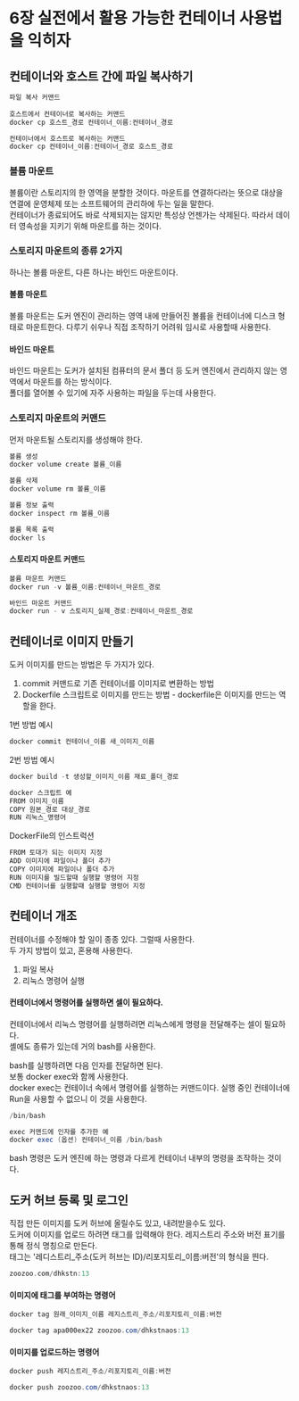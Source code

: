 # 6장 실전에서 활용 가능한 컨테이너 사용법을 익히자

## 컨테이너와 호스트 간에 파일 복사하기
```java
파일 복사 커맨드
    
호스트에서 컨테이너로 복사하는 커맨드     
docker cp 호스트_경로 컨테이너_이름:컨테이너_경로

컨테이너에서 호스트로 복사하는 커맨드
docker cp 컨테이너_이름:컨테이너_경로 호스트_경로
```
### 볼륨 마운트
볼륨이란 스토리지의 한 영역을 분할한 것이다. 마운트를 연결하다라는 뜻으로 대상을 연결에 운영체제 또는
소프트웨어의 관리하에 두는 일을 말한다.  
컨테이너가 종료되어도 바로 삭제되지는 않지만 특성상 언젠가는 삭제된다. 따라서 데이터 영속성을 지키기 위해 마운트를
하는 것이다.  

### 스토리지 마운트의 종류 2가지
하나는 볼륨 마운트, 다른 하나는 바인드 마운트이다.

#### 볼륨 마운트
볼륨 마운트는 도커 엔진이 관리하는 영역 내에 만들어진 볼륨을 컨테이너에 디스크 형태로 마운트한다. 다루기 쉬우나
직접 조작하기 어려워 임시로 사용할때 사용한다.  

#### 바인드 마운트
바인드 마운트는 도커가 설치된 컴퓨터의 문서 폴더 등 도커 엔진에서 관리하지 않는 영역에서 마운트를 하는 방식이다.  
폴더를 열어볼 수 있기에 자주 사용하는 파일을 두는데 사용한다.  

### 스토리지 마운트의 커맨드
먼저 마운트될 스토리지를 생성해야 한다.  
````java
볼륨 생성
docker volume create 볼륨_이름

볼륨 삭제    
docker volume rm 볼륨_이름

볼륨 정보 출력
docker inspect rm 볼륨_이름

볼륨 목록 출력
docker ls
````

#### 스토리지 마운트 커맨드
```java
볼륨 마운트 커맨드
docker run -v 볼륨_이름:컨테이너_마운트_경로

바인드 마운트 커맨드
docker run - v 스토리지_실제_경로:컨테이너_마운트_경로
```

## 컨테이너로 이미지 만들기
도커 이미지를 만드는 방법은 두 가지가 있다.
1. commit 커맨드로 기존 컨테이너를 이미지로 변환하는 방법
2. Dockerfile 스크립트로 이미지를 만드는 방법 - dockerfile은 이미지를 만드는 역할을 한다.

1번 방법 예시
```java
docker commit 컨테이너_이름 새_이미지_이름
```

2번 방법 예시
```java
docker build -t 생성할_이미지_이름 재료_폴더_경로

docker 스크립트 예
FROM 이미지_이름
COPY 원본_경로 대상_경로
RUN 리눅스_명령어
```
DockerFile의 인스트럭션
```java
FROM 토대가 되는 이미지 지정
ADD 이미지에 파일이나 폴더 추가
COPY 이미지에 파일이나 폴더 추가
RUN 이미지를 빌드할때 실행할 명령어 지정
CMD 컨테이너를 실행할때 실행할 명령어 지정
```

## 컨테이너 개조
컨테이너를 수정해야 할 일이 종종 있다. 그럴때 사용한다.  
두 가지 방법이 있고, 혼용해 사용한다.
1. 파일 복사
2. 리눅스 명령어 실행

#### 컨테이너에서 명령어를 실행하면 셀이 필요하다.
컨테이너에서 리눅스 명령어를 실행하려면 리눅스에게 명령을 전달해주는 셀이 필요하다.  
셸에도 종류가 있는데 거의 bash를 사용한다.  

bash를 실행하려면 다음 인자를 전달하면 된다.  
보통 docker exec와 함께 사용한다.  
docker exec는 컨테이너 속에서 명령어를 실행하는 커맨드이다. 실행 중인 컨테이너에 Run을 사용할 수 없으니 이 것을 사용한다.
```java
/bin/bash

exec 커맨드에 인자를 추가한 예
docker exec (옵션) 컨테이너_이름 /bin/bash
```
bash 명령은 도커 엔진에 하는 명령과 다르게 컨테이너 내부의 명령을 조작하는 것이다.  

## 도커 허브 등록 및 로그인
직접 만든 이미지를 도커 허브에 올릴수도 있고, 내려받을수도 있다.  
도커에 이미지를 업로드 하려면 태그를 입력해야 한다. 레지스트리 주소와 버전 표기를 통해 정식 명칭으로 만든다.  
태그는 '레디스트리_주소(도커 허브는 ID)/리포지토리_이름:버전'의 형식을 띈다.
```groovy
zoozoo.com/dhkstn:13
```

#### 이미지에 태그를 부여하는 명령어
```java
docker tag 원래_이미지_이름 레지스트리_주소/리포지토리_이름:버전

docker tag apa000ex22 zoozoo.com/dhkstnaos:13
```

#### 이미지를 업로드하는 명령어
```java
docker push 레지스트리_주소/리포지토리_이름:버전

docker push zoozoo.com/dhkstnaos:13
```
